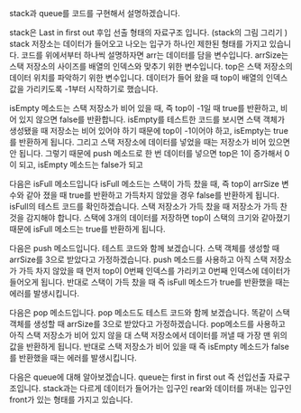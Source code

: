 stack과 queue를 코드를 구현해서 설명하겠습니다.

stack은 Last in first out 후입 선출 형태의 자료구조 입니다.
(stack의 그림 그리기 ) stack 저장소는 데이터가 들어오고 나오는 입구가 하나인 제한된 형태를 가지고 있습니다.
코드를 위에서부터 하나씩 설명하자면 
arr는 데이터를 담을 변수입니다. 
arrSize는 스택 저장소의 사이즈를 배열의 인덱스와 맞추기 위한 변수입니다.
top은 스택 저장소의 데이터 위치를 파악하기 위한 변수입니다.
데이터가 들어 왔을 때 top이 배열의 인덱스 값을 가리키도록 -1부터 시작하기로 했습니다.

isEmpty 메소드는 스택 저장소가 비어 있을 때, 즉 top이 -1일 때 true를 반환하고, 비어 있지 않으면 false를 반환합니다. 
isEmpty를 테스트한 코드를 보시면 
스택 객체가 생성됐을 때 저장소는 비어 있어야 하기 때문에 top이 -1이어야 하고, isEmpty는 true를 반환하게 됩니다. 
그리고 스택 저장소에 데이터를 넣었을 때는 저장소가 비어 있으면 안 됩니다.
그렇기 때문에 push 메소드로 한 번 데이터를 넣으면 top은 1이 증가해서 0이 되고, isEmpty 메소드는 false가 되고 

다음은 isFull 메소드입니다
isFull 메소드는 스택이 가득 찼을 때, 즉 top이 arrSize 변수와 같아 졌을 때 true를 반환하고 가득차지 않았을 경우 false를 반환하게 됩니다.
isFull의 테스트 코드를 확인하겠습니다.
스택 저장소가 가득 찼을 때 저장소가 가득 찬 것을 감지해야 합니다.
스택에 3개의 데이터를 저장하면 top이 스택의 크기와 같아졌기 때문에 isFull 메소드는 true를 반환하게 됩니다.

다음은 push 메소드입니다.
테스트 코드와 함께 보겠습니다.
스택 객체를 생성할 때 arrSize를 3으로 받았다고 가정하겠습니다.
push 메소드를 사용하고 아직 스택 저장소가 가득 차지 않았을 때 먼저 top이 0번째 인덱스를 가리키고 0번째 인덱스에 데이터가 들어오게 됩니다.
반대로 스택이 가득 찼을 때 즉 isFull 메소드가 true를 반환했을 때는 에러를 발생시킵니다.

다음은 pop 메소드입니다.
pop 메소드도 테스트 코드와 함께 보겠습니다.
똑같이 스택 객체를 생성할 때 arrSize를 3으로 받았다고 가정하겠습니다.
pop메소드를 사용하고 아직 스택 저장소가 비어 있지 않을 대 스택 저장소에서 데이터를 꺼낼 때 가장 맨 위의 값을 반환하게 됩니다.
반대로 스택 저장소가 비어 있을 때 즉 isEmpty 메소드가 false를 반환했을 때는 에러를 발생시킵니다.

다음은 queue에 대해 알아보겠습니다.
queue는 first in first out 즉 선입선출 자료구조입니다.
stack과는 다르게 데이터가 들어가는 입구인 rear와 데이터를 꺼내는 입구인 front가 있는 형태를 가지고 있습니다.
